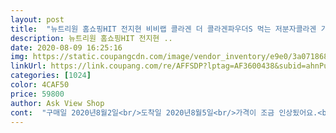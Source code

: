 ```yaml
---
layout: post 
title:  "뉴트리원 홈쇼핑HIT 전지현 비비랩 콜라겐 더 콜라겐파우더S 먹는 저분자콜라겐 가루 분말 자몽맛 + 활력환, 3box" 
description: 뉴트리원 홈쇼핑HIT 전지현 ..
date: 2020-08-09 16:25:16 
img: https://static.coupangcdn.com/image/vendor_inventory/e9e0/3a0718688f45aaa88d2ad98069d2fb376383a92175d9904394956fe8ca33.jpg 
linkUrl: https://link.coupang.com/re/AFFSDP?lptag=AF3600438&subid=ahnPublicAsk&pageKey=1556857123&itemId=2662418873&vendorItemId=70566640928&traceid=V0-113-a926e3f39c9dc8df 
categories: [1024] 
color: 4CAF50 
price: 59800 
author: Ask View Shop 
cont:  "구매일 2020년8월2일<br/>도착일 2020년8월5일<br/>가격이 조금 인상됬어요.<br/><br/>개선이 되고, 좋아지길 바라며ㅎ<br/>건강보조식품으로 만족감을 느끼기는 쉽지 않은데 저분자 콜라겐과 새싹보리가 제겐 도움이 되네요.<br/><br/>그래도, 오늘부터 꾸준히 먹어보려구요ㅎ<br/>꾸준히 먹어보고, 효과가 보인다면,<br/>두번째 구매해서 꾸준히 먹고 있는데 개인적으로 효과를 보고 있어요.<br/><br/>뭐가 어디가 좋은지는 아직 모르지만 좋아질꺼라 믿고 먹고있습니다.<br/><br/>뭐라도 좀 관리 해보고 싶고,<br/>아이들 키우면서, 기미도 많이 올라오고,<br/>약간 놀라긴 했어요ㅎ<br/>재구매할게요<br/>저는 이미 구매한거라 열심히 1일 1회 꾸준히복용중입니다.<br/><br/>제품이야 말할것없이 좋겠지만... <br/> 뒷통수제대로 맞고 눈탱이맞음 가격대알아보니... <br/>;; 이 가격 통은 더 살수있었더라구요.<br/> 다른 싸이트나 네이년같은곳에 잘 알아보시고 구매하세요.<br/>엄청나게 가격차이납니다.<br/> 상상초월... <br/><br/>챙겨 먹어야할 거 같아서 구입하게 되었어요.<br/><br/>큰 차이는 아니더라도 차이가 있음을 알 수 있어요.<br/>  콜라겐이 피부주름 완화제는 아니지만 간접적으로 영향을 주는것 같아요.<br/>  재구매해서 지속적으로 관리하려고 합니다.<br/><br/>평소 햇빛에 약한 피부상태라 잔주름도 많고 잡티도 많은데 잔주름이 예전처럼 도드라지게 나타나지 않는것 같아요.<br/><br/>피부도 푸석푸석<br/>후기도 괜찮고, 받고나서 크기가 아담사이즈라,<br/>" 
---
```

